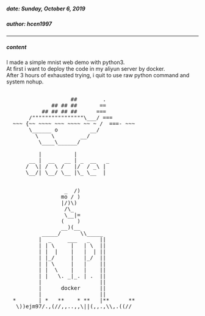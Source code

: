 ##### date: Sunday, October 6, 2019  
##### author: hcen1997  
---  
##### content  
I made a simple mnist web demo with python3.  
At first i want to deploy the code in my aliyun server by docker.  
After 3 hours of exhausted trying, i quit to use  raw python command and system nohup.  

<pre>

                    ##        .            
              ## ## ##       ==            
           ## ## ## ##      ===            
       /""""""""""""""""\___/ ===        
  ~~~ {~~ ~~~~ ~~~ ~~~~ ~~ ~ /  ===- ~~~   
       \______ o          __/            
         \    \        __/             
          \____\______/                
 
          |          |
       __ |  __   __ | _  __   _
      /  \| /  \ /   |/  / _\ | 
      \__/| \__/ \__ |\_ \__  |


                  _  /)
                 mo / )
                 |/)\)
                  /\_
                  \__|=
                 (    )
                 __)(__
           _____/      \\_____
          |  _     ___   _   ||
          | | \     |   | \  ||
          | |  |    |   |  | ||
          | |_/     |   |_/  ||
          | | \     |   |    ||
          | |  \    |   |    ||
          | |   \. _|_. | .  ||
          |                  ||
          |      docker      ||
          |                  ||
  *       | *   **    * **   |**      **
   \))ejm97/.,(//,,..,,\||(,,.,\\,.((//

</pre>
